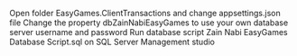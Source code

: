 Open folder EasyGames.ClientTransactions and change appsettings.json file
Change the property dbZainNabiEasyGames to use your own database server username and password
Run database script Zain Nabi EasyGames Database Script.sql on SQL Server Management studio
